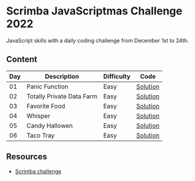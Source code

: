 # Scrimba JavaScriptmas Challenge 2022

JavaScript skills with a daily coding challenge from December 1st to 24th.

## Content

| Day | Description               | Difficulty | Code                                                                                |
| --- | ------------------------- | ---------- | ----------------------------------------------------------------------------------- |
| 01  | Panic Function            | Easy       | [Solution](https://github.com/joeyclapton/challenge-javascriptmas/tree/main/day-01) |
| 02  | Totally Private Data Farm | Easy       | [Solution](https://github.com/joeyclapton/challenge-javascriptmas/tree/main/day-02) |
| 03  | Favorite Food             | Easy       | [Solution](https://github.com/joeyclapton/challenge-javascriptmas/tree/main/day-03) |
| 04  | Whisper                   | Easy       | [Solution](https://github.com/joeyclapton/challenge-javascriptmas/tree/main/day-04) |
| 05  | Candy Hallowen            | Easy       | [Solution](https://github.com/joeyclapton/challenge-javascriptmas/tree/main/day-05) |
| 06  | Taco Tray                 | Easy       | [Solution](https://github.com/joeyclapton/challenge-javascriptmas/tree/main/day-06) |

## Resources

- [Scrimba challenge](https://scrimba.com/learn/javascriptmas)
